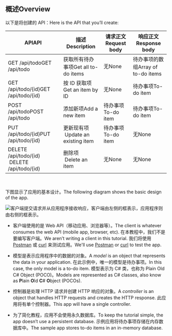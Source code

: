 ## <a name="overview"></a><span data-ttu-id="e9528-101">概述</span><span class="sxs-lookup"><span data-stu-id="e9528-101">Overview</span></span>

<span data-ttu-id="e9528-102">以下是将创建的 API：</span><span class="sxs-lookup"><span data-stu-id="e9528-102">Here is the API that you’ll create:</span></span>

|<span data-ttu-id="e9528-103">API</span><span class="sxs-lookup"><span data-stu-id="e9528-103">API</span></span> | <span data-ttu-id="e9528-104">描述</span><span class="sxs-lookup"><span data-stu-id="e9528-104">Description</span></span>    | <span data-ttu-id="e9528-105">请求正文</span><span class="sxs-lookup"><span data-stu-id="e9528-105">Request body</span></span>    | <span data-ttu-id="e9528-106">响应正文</span><span class="sxs-lookup"><span data-stu-id="e9528-106">Response body</span></span>   |
|--- | ---- | ---- | ---- |
|<span data-ttu-id="e9528-107">GET /api/todo</span><span class="sxs-lookup"><span data-stu-id="e9528-107">GET /api/todo</span></span>  | <span data-ttu-id="e9528-108">获取所有待办事项</span><span class="sxs-lookup"><span data-stu-id="e9528-108">Get all to-do items</span></span> | <span data-ttu-id="e9528-109">无</span><span class="sxs-lookup"><span data-stu-id="e9528-109">None</span></span> | <span data-ttu-id="e9528-110">待办事项的数组</span><span class="sxs-lookup"><span data-stu-id="e9528-110">Array of to-do items</span></span>|
|<span data-ttu-id="e9528-111">GET /api/todo/{id}</span><span class="sxs-lookup"><span data-stu-id="e9528-111">GET /api/todo/{id}</span></span>  | <span data-ttu-id="e9528-112">按 ID 获取项</span><span class="sxs-lookup"><span data-stu-id="e9528-112">Get an item by ID</span></span> | <span data-ttu-id="e9528-113">无</span><span class="sxs-lookup"><span data-stu-id="e9528-113">None</span></span> | <span data-ttu-id="e9528-114">待办事项</span><span class="sxs-lookup"><span data-stu-id="e9528-114">To-do item</span></span>|
|<span data-ttu-id="e9528-115">POST /api/todo</span><span class="sxs-lookup"><span data-stu-id="e9528-115">POST /api/todo</span></span> | <span data-ttu-id="e9528-116">添加新项</span><span class="sxs-lookup"><span data-stu-id="e9528-116">Add a new item</span></span> | <span data-ttu-id="e9528-117">待办事项</span><span class="sxs-lookup"><span data-stu-id="e9528-117">To-do item</span></span>  | <span data-ttu-id="e9528-118">待办事项</span><span class="sxs-lookup"><span data-stu-id="e9528-118">To-do item</span></span> |
|<span data-ttu-id="e9528-119">PUT /api/todo/{id}</span><span class="sxs-lookup"><span data-stu-id="e9528-119">PUT /api/todo/{id}</span></span> | <span data-ttu-id="e9528-120">更新现有项 &nbsp;</span><span class="sxs-lookup"><span data-stu-id="e9528-120">Update an existing item &nbsp;</span></span>  | <span data-ttu-id="e9528-121">待办事项</span><span class="sxs-lookup"><span data-stu-id="e9528-121">To-do item</span></span> |  <span data-ttu-id="e9528-122">无</span><span class="sxs-lookup"><span data-stu-id="e9528-122">None</span></span> |
|<span data-ttu-id="e9528-123">DELETE /api/todo/{id} &nbsp; &nbsp;</span><span class="sxs-lookup"><span data-stu-id="e9528-123">DELETE /api/todo/{id}  &nbsp;  &nbsp;</span></span> | <span data-ttu-id="e9528-124">删除项 &nbsp; &nbsp;</span><span class="sxs-lookup"><span data-stu-id="e9528-124">Delete an item &nbsp;  &nbsp;</span></span>  | <span data-ttu-id="e9528-125">无</span><span class="sxs-lookup"><span data-stu-id="e9528-125">None</span></span>  | <span data-ttu-id="e9528-126">无</span><span class="sxs-lookup"><span data-stu-id="e9528-126">None</span></span>|

<br>

<span data-ttu-id="e9528-127">下图显示了应用的基本设计。</span><span class="sxs-lookup"><span data-stu-id="e9528-127">The following diagram shows the basic design of the app.</span></span>

![客户端提交请求并从应用程序接收响应，客户端由左侧的框表示，应用程序则由右侧的框表示。](../../tutorials/first-web-api/_static/architecture.png)

* <span data-ttu-id="e9528-132">客户端使用的是 Web API（移动应用、浏览器等）。</span><span class="sxs-lookup"><span data-stu-id="e9528-132">The client is whatever consumes the web API (mobile app, browser, etc).</span></span> <span data-ttu-id="e9528-133">在本教程中，我们不是要编写客户端。</span><span class="sxs-lookup"><span data-stu-id="e9528-133">We aren’t writing a client in this tutorial.</span></span> <span data-ttu-id="e9528-134">我们将使用 [Postman](https://www.getpostman.com/) 或 [curl](https://developer.apple.com/legacy/library/documentation/Darwin/Reference/ManPages/man1/curl.1.html) 来测试应用。</span><span class="sxs-lookup"><span data-stu-id="e9528-134">We'll use [Postman](https://www.getpostman.com/) or [curl](https://developer.apple.com/legacy/library/documentation/Darwin/Reference/ManPages/man1/curl.1.html) to test the app.</span></span>

* <span data-ttu-id="e9528-135">模型是表示应用程序中的数据的对象。</span><span class="sxs-lookup"><span data-stu-id="e9528-135">A *model* is an object that represents the data in your application.</span></span> <span data-ttu-id="e9528-136">在此示例中，唯一的模型是待办事项。</span><span class="sxs-lookup"><span data-stu-id="e9528-136">In this case, the only model is a to-do item.</span></span> <span data-ttu-id="e9528-137">模型表示为 C# 类，也称为 Plain Old C#  Object (POCO)。</span><span class="sxs-lookup"><span data-stu-id="e9528-137">Models are represented as C# classes, also know as **P**lain **O**ld **C**# **O**bject (POCOs).</span></span>

* <span data-ttu-id="e9528-138">控制器是处理 HTTP 请求并创建 HTTP 响应的对象。</span><span class="sxs-lookup"><span data-stu-id="e9528-138">A *controller* is an object that handles HTTP requests and creates the HTTP response.</span></span> <span data-ttu-id="e9528-139">此应用将有单个控制器。</span><span class="sxs-lookup"><span data-stu-id="e9528-139">This app will have a single controller.</span></span>

* <span data-ttu-id="e9528-140">为了简化教程，应用不会使用永久数据库。</span><span class="sxs-lookup"><span data-stu-id="e9528-140">To keep the tutorial simple, the app doesn’t use a persistent database.</span></span> <span data-ttu-id="e9528-141">示例应用将待办事项存储在内存数据库中。</span><span class="sxs-lookup"><span data-stu-id="e9528-141">The sample app stores to-do items in an in-memory database.</span></span>
